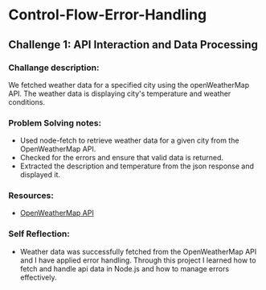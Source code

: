 # Control-Flow-Error-Handling

## Challenge 1: API Interaction and Data Processing

### Challange description:

We fetched weather data for a specified city using the openWeatherMap API. The weather data is displaying city's temperature and weather conditions.

### Problem Solving notes:

- Used node-fetch to retrieve weather data for a given city from the OpenWeatherMap API.
- Checked for the errors and ensure that valid data is returned.
- Extracted the description and temperature from the json response and displayed it.

### Resources:

- [OpenWeatherMap API](https://openweathermap.org/api)

### Self Reflection:

- Weather data was successfully fetched from the OpenWeatherMap API and I have applied error handling. Through this project I learned how to fetch and handle api data in Node.js and how to manage errors effectively.
